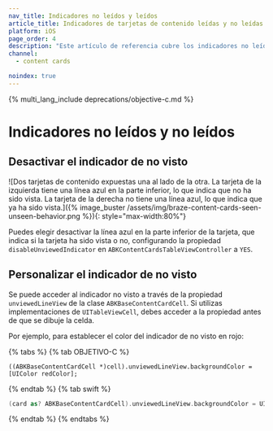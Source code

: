 ```yaml
---
nav_title: Indicadores no leídos y leídos
article_title: Indicadores de tarjetas de contenido leídas y no leídas para iOS
platform: iOS
page_order: 4
description: "Este artículo de referencia cubre los indicadores no leídos y leídos de iOS y cómo implementarlos en tus tarjetas de contenido."
channel:
  - content cards

noindex: true
---
```


{% multi_lang_include deprecations/objective-c.md %}

# Indicadores no leídos y no leídos

## Desactivar el indicador de no visto

![Dos tarjetas de contenido expuestas una al lado de la otra. La tarjeta de la izquierda tiene una línea azul en la parte inferior, lo que indica que no ha sido vista. La tarjeta de la derecha no tiene una línea azul, lo que indica que ya ha sido vista.]({% image_buster /assets/img/braze-content-cards-seen-unseen-behavior.png %}){: style="max-width:80%"}

Puedes elegir desactivar la línea azul en la parte inferior de la tarjeta, que indica si la tarjeta ha sido vista o no, configurando la propiedad `disableUnviewedIndicator` en `ABKContentCardsTableViewController` a `YES`.

## Personalizar el indicador de no visto

Se puede acceder al indicador no visto a través de la propiedad `unviewedLineView` de la clase `ABKBaseContentCardCell`. Si utilizas implementaciones de `UITableViewCell`, debes acceder a la propiedad antes de que se dibuje la celda.

Por ejemplo, para establecer el color del indicador de no visto en rojo:

{% tabs %}
{% tab OBJETIVO-C %}

```objc
((ABKBaseContentCardCell *)cell).unviewedLineView.backgroundColor = [UIColor redColor];
```

{% endtab %}
{% tab swift %}

```swift
(card as? ABKBaseContentCardCell).unviewedLineView.backgroundColor = UIColor.red
```

{% endtab %}
{% endtabs %}
